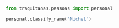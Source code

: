 

<br>


```python
from traquitanas.pessoas import personal

personal.classify_name('Michel')
```


